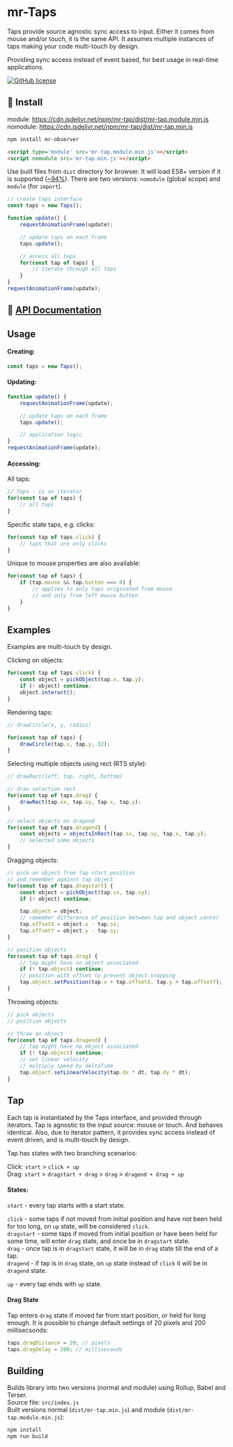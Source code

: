 # mr-Taps

Taps provide source agnostic sync access to input. Either it comes from mouse and/or touch, it is the same API. It assumes multiple instances of taps making your code multi-touch by design.

Providing sync access instead of event based, for best usage in real-time applications.

[![GitHub license](https://img.shields.io/github/license/Naereen/StrapDown.js.svg)](LICENSE)


## :rocket: Install

module: https://cdn.jsdelivr.net/npm/mr-tap/dist/mr-tap.module.min.js  
nomodule: https://cdn.jsdelivr.net/npm/mr-tap/dist/mr-tap.min.js


```bash
npm install mr-observer
```

```html
<script type='module' src='mr-tap.module.min.js'></script>
<script nomodule src='mr-tap.min.js'></script>
```
Use built files from `dist` directory for browser. It will load ES8+ version if it is supported ([~94%](https://caniuse.com/?search=ES8)). There are two versions: `nomodule` (global scope) and `module` (for `import`).

```js
// create taps interface
const taps = new Taps();

function update() {
    requestAnimationFrame(update);

    // update taps on each frame
    taps.update();

    // access all taps
    for(const tap of taps) {
        // iterate through all taps
    }
}
requestAnimationFrame(update);
```

## :scroll: [API Documentation](API.md)

## Usage


#### Creating:

```js
const taps = new Taps();
```

#### Updating:
```js
function update() {
    requestAnimationFrame(update);

    // update taps on each frame
    taps.update();

    // application logic
}
requestAnimationFrame(update);
```


#### Accessing:

All taps:
```js
// Taps - is an iterator
for(const tap of taps) {
    // all taps
}
```

Specific state taps, e.g. clicks:

```js
for(const tap of taps.click) {
    // taps that are only clicks
}
```

Unique to mouse properties are also available:

```js
for(const tap of taps) {
    if (tap.mouse && tap.button === 0) {
        // applies to only taps originated from mouse
        // and only from left mouse button
    }
}
```

## Examples

Examples are multi-touch by design.

Clicking on objects:
```js
for(const tap of taps.click) {
    const object = pickObject(tap.x, tap.y);
    if (! object) continue;
    object.interact();
}
```

Rendering taps:
```js
// drawCircle(x, y, radius)

for(const tap of taps) {
    drawCircle(tap.x, tap.y, 32);
}
```

Selecting multiple objects using rect (RTS style):
```js
// drawRect(left, top, right, bottom)

// draw selection rect
for(const tap of taps.drag) {
    drawRect(tap.sx, tap.sy, tap.x, tap.y);
}

// select objects on dragend
for(const tap of taps.dragend) {
    const objects = objectsInRect(tap.sx, tap.sy, tap.x, tap.y);
    // selected some objects
}
```

Dragging objects:
```js
// pick an object from tap start position
// and remember against tap object
for(const tap of taps.dragstart) {
    const object = pickObject(tap.sx, tap.sy);
    if (! object) continue;

    tap.object = object;
    // remember difference of position between tap and object center
    tap.offsetX = object.x - tap.sx;
    tap.offsetY = object.y - tap.sy;
}

// position objects
for(const tap of taps.drag) {
    // tap might have no object associated
    if (! tap.object) continue;
    // position with offset to prevent object snapping
    tap.object.setPosition(tap.x + tap.offsetX, tap.y + tap.offsetY);
}
```

Throwing objects:
```js
// pick objects
// position objects

// throw an object
for(const tap of taps.dragend) {
    // tap might have no object associated
    if (! tap.object) continue;
    // set linear velocity
    // multiply speed by deltaTime
    tap.object.setLinearVelocity(tap.dx * dt, tap.dy * dt);
}
```

## Tap

Each tap is instantiated by the Taps interface, and provided through iterators. Tap is agnostic to the input source: mouse or touch. And behaves identical. Also, due to iterator pattern, it provides sync access instead of event driven, and is multi-touch by design.

Tap has states with two branching scenarios:

Click: `start` > `click + up`  
Drag: `start` > `dragstart + drag` > `drag` > `dragend + drag + up`


#### States:

`start` - every tap starts with a start state.

`click` - some taps if not moved from initial position and have not been held for too long, on `up` state, will be considered `click`.  
`dragstart` - some taps if moved from initial position or have been held for some time, will enter `drag` state, and once be in `dragstart` state.  
`drag` - once tap is in `dragstart` state, it will be in `drag` state till the end of a tap.  
`dragend` - if tap is in `drag` state, on `up` state instead of `click` it will be in `dragend` state.

`up` - every tap ends with `up` state.


#### Drag State

Tap enters `drag` state if moved far from start position, or held for long enough. It is possible to change default settings of 20 pixels and 200 millisecsonds:

```js
taps.dragDistance = 20; // pixels
taps.dragDelay = 200; // milliseconds
```


## Building

Builds library into two versions (normal and module) using Rollup, Babel and Terser.  
Source file: `src/index.js`  
Built versions normal (`dist/mr-tap.min.js`) and module (`dist/mr-tap.module.min.js`):

```bash
npm install
npm run build
```
